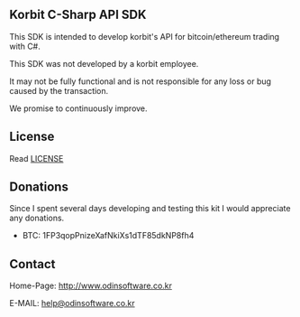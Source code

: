 ## Korbit C-Sharp API SDK

This SDK is intended to develop korbit's API for bitcoin/ethereum trading with C#.

This SDK was not developed by a korbit employee.

It may not be fully functional and is not responsible for any loss or bug caused by the transaction.

We promise to continuously improve.

## License

Read [LICENSE](LICENSE)


## Donations

Since I spent several days developing and testing this kit I would appreciate any donations.

* BTC: 1FP3qopPnizeXafNkiXs1dTF85dkNP8fh4


## Contact

Home-Page: http://www.odinsoftware.co.kr

E-MAIL: help@odinsoftware.co.kr
